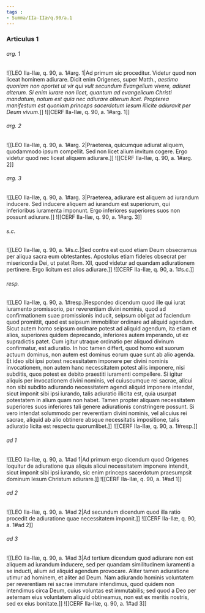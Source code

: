 ```yaml
---
tags : 
- Summa/IIa-IIæ/q.90/a.1
---
```


### Articulus 1

###### arg. 1
![[LEO IIa-IIæ, q. 90, a. 1#arg. 1|Ad primum sic proceditur. Videtur quod non liceat hominem adiurare. Dicit enim Origenes, super Matth., *aestimo quoniam non oportet ut vir qui vult secundum Evangelium vivere, adiuret alterum. Si enim iurare non licet, quantum ad evangelicum Christi mandatum, notum est quia nec adiurare alterum licet. Propterea manifestum est quoniam princeps sacerdotum Iesum illicite adiuravit per Deum vivum*.]]
![[CERF IIa-IIæ, q. 90, a. 1#arg. 1]]

###### arg. 2
![[LEO IIa-IIæ, q. 90, a. 1#arg. 2|Praeterea, quicumque adiurat aliquem, quodammodo ipsum compellit. Sed non licet alium invitum cogere. Ergo videtur quod nec liceat aliquem adiurare.]]
![[CERF IIa-IIæ, q. 90, a. 1#arg. 2]]

###### arg. 3
![[LEO IIa-IIæ, q. 90, a. 1#arg. 3|Praeterea, adiurare est aliquem ad iurandum inducere. Sed inducere aliquem ad iurandum est superiorum, qui inferioribus iuramenta imponunt. Ergo inferiores superiores suos non possunt adiurare.]]
![[CERF IIa-IIæ, q. 90, a. 1#arg. 3]]

###### s.c.
![[LEO IIa-IIæ, q. 90, a. 1#s.c.|Sed contra est quod etiam Deum obsecramus per aliqua sacra eum obtestantes. Apostolus etiam fideles obsecrat per misericordia Dei, ut patet Rom. XII, quod videtur ad quandam adiurationem pertinere. Ergo licitum est alios adiurare.]]
![[CERF IIa-IIæ, q. 90, a. 1#s.c.]]

###### resp.
![[LEO IIa-IIæ, q. 90, a. 1#resp.|Respondeo dicendum quod ille qui iurat iuramento promissorio, per reverentiam divini nominis, quod ad confirmationem suae promissionis inducit, seipsum obligat ad faciendum quod promittit, quod est seipsum immobiliter ordinare ad aliquid agendum. Sicut autem homo seipsum ordinare potest ad aliquid agendum, ita etiam et alios, superiores quidem deprecando, inferiores autem imperando, ut ex supradictis patet. Cum igitur utraque ordinatio per aliquod divinum confirmatur, est adiuratio. In hoc tamen differt, quod homo est suorum actuum dominus, non autem est dominus eorum quae sunt ab alio agenda. Et ideo sibi ipsi potest necessitatem imponere per divini nominis invocationem, non autem hanc necessitatem potest aliis imponere, nisi subditis, quos potest ex debito praestiti iuramenti compellere. Si igitur aliquis per invocationem divini nominis, vel cuiuscumque rei sacrae, alicui non sibi subdito adiurando necessitatem agendi aliquid imponere intendat, sicut imponit sibi ipsi iurando, talis adiuratio illicita est, quia usurpat potestatem in alium quam non habet. Tamen propter aliquam necessitatem superiores suos inferiores tali genere adiurationis constringere possunt. Si vero intendat solummodo per reverentiam divini nominis, vel alicuius rei sacrae, aliquid ab alio obtinere absque necessitatis impositione, talis adiuratio licita est respectu quorumlibet.]]
![[CERF IIa-IIæ, q. 90, a. 1#resp.]]

###### ad 1
![[LEO IIa-IIæ, q. 90, a. 1#ad 1|Ad primum ergo dicendum quod Origenes loquitur de adiuratione qua aliquis alicui necessitatem imponere intendit, sicut imponit sibi ipsi iurando, sic enim princeps sacerdotum praesumpsit dominum Iesum Christum adiurare.]]
![[CERF IIa-IIæ, q. 90, a. 1#ad 1]]

###### ad 2
![[LEO IIa-IIæ, q. 90, a. 1#ad 2|Ad secundum dicendum quod illa ratio procedit de adiuratione quae necessitatem imponit.]]
![[CERF IIa-IIæ, q. 90, a. 1#ad 2]]

###### ad 3
![[LEO IIa-IIæ, q. 90, a. 1#ad 3|Ad tertium dicendum quod adiurare non est aliquem ad iurandum inducere, sed per quandam similitudinem iuramenti a se inducti, alium ad aliquid agendum provocare. Aliter tamen adiuratione utimur ad hominem, et aliter ad Deum. Nam adiurando hominis voluntatem per reverentiam rei sacrae immutare intendimus, quod quidem non intendimus circa Deum, cuius voluntas est immutabilis; sed quod a Deo per aeternam eius voluntatem aliquid obtineamus, non est ex meritis nostris, sed ex eius bonitate.]]
![[CERF IIa-IIæ, q. 90, a. 1#ad 3]]

